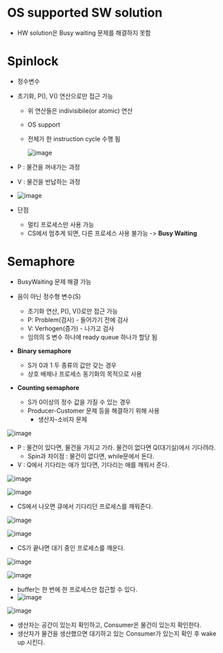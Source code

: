 <h1> OS supported SW solution </h1>

- HW solution은 Busy waiting 문제를 해결하지 못함

<h1> Spinlock </h1>

- 정수변수
- 초기화, P(), V() 연산으로만 접근 가능
  - 위 연산들은 indivisibile(or atomic) 연산
  - OS support
  - 전체가 한 instruction cycle 수행 됨
 
    ![image](https://github.com/youbeen2798/Deep-CS-study_for_interview/assets/62228401/1c566bad-9917-4670-bccc-d540ccb4ea7d)

- P : 물건을 꺼내가는 과정
- V : 물건을 반납하는 과정

- ![image](https://github.com/youbeen2798/Deep-CS-study_for_interview/assets/62228401/7eb40d16-9872-494d-851e-2afc8b440963)
- 단점 
  - 멀티 프로세스만 사용 가능
  - CS에서 멈추게 되면, 다른 프로세스 사용 불가능 -> <b> Busy Waiting </b>

<h1> Semaphore </h1>

- BusyWaiting 문제 해결 가능
- 음이 아닌 정수형 변수(S)
  - 초기화 연산, P(), V()로만 접근 가능
  - P: Problem(검사) - 들어가기 전에 검사
  - V: Verhogen(증가) - 나가고 검사
  - 임의의 S 변수 하나에 ready queue 하나가 할당 됨

- <b> Binary semaphore </b>
  - S가 0과 1 두 종류의 값만 갖는 경우
  - 상호 배제나 프로세스 동기화의 목적으로 사용
 
- <b> Counting semaphore </b>
  - S가 0이상의 정수 값을 가질 수 있는 경우
  - Producer-Customer 문제 등을 해결하기 위해 사용
    - 생산자-소비자 문제

![image](https://github.com/youbeen2798/Deep-CS-study_for_interview/assets/62228401/71b74e6d-5762-4022-8c5e-9b0cbb26d6e8)

- P : 물건이 있다면, 물건을 가지고 가라. 물건이 없다면 Q(대기실)에서 기다려라.
  - Spin과 차이점 : 물건이 없다면, while문에서 돈다.
- V : Q에서 기다리는 애가 있다면, 기다리는 애를 깨워서 준다.

![image](https://github.com/youbeen2798/Deep-CS-study_for_interview/assets/62228401/05a80ec9-917a-480f-92d2-1fda8000fa0e)

![image](https://github.com/youbeen2798/Deep-CS-study_for_interview/assets/62228401/223143d9-e660-4088-8012-aacd970a45fe)
- CS에서 나오면 큐에서 기다리던 프로세스를 깨워준다.

![image](https://github.com/youbeen2798/Deep-CS-study_for_interview/assets/62228401/e2a4569c-78fd-43a2-b340-9dda82fa39f5)

![image](https://github.com/youbeen2798/Deep-CS-study_for_interview/assets/62228401/88cbca93-bc3b-423a-b06c-356323b8fd3e)
- CS가 끝나면 대기 중인 프로세스를 깨운다.

![image](https://github.com/youbeen2798/Deep-CS-study_for_interview/assets/62228401/46f4dd43-56b8-4f40-9e4c-0330725f0e92)

![image](https://github.com/youbeen2798/Deep-CS-study_for_interview/assets/62228401/3fadc460-526e-4932-a5f5-39b1e1c30dbf)

- buffer는 한 번에 한 프로세스만 접근할 수 있다.
- ![image](https://github.com/youbeen2798/Deep-CS-study_for_interview/assets/62228401/99a82a34-cfa2-423e-843d-ca4ba9591817)

![image](https://github.com/youbeen2798/Deep-CS-study_for_interview/assets/62228401/d48a06f1-52cb-4a2a-a691-cceb4899b337)
- 생산자는 공간이 있는지 확인하고, Consumer은 물건이 있는지 확인한다.
- 생산자가 물건을 생산했으면 대기하고 있는 Consumer가 있는지 확인 후 wake up 시킨다.
